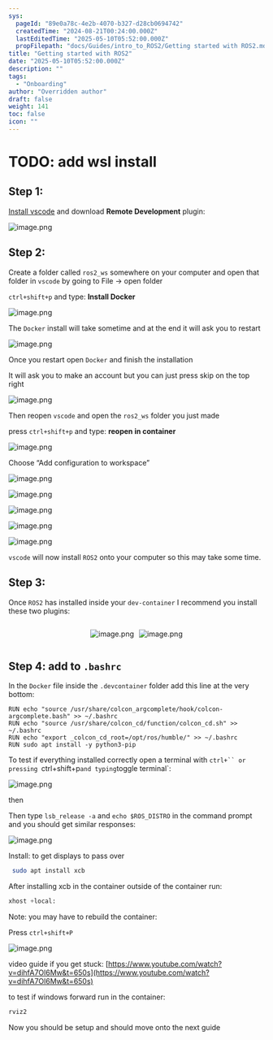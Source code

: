 ```yaml
---
sys:
  pageId: "89e0a78c-4e2b-4070-b327-d28cb0694742"
  createdTime: "2024-08-21T00:24:00.000Z"
  lastEditedTime: "2025-05-10T05:52:00.000Z"
  propFilepath: "docs/Guides/intro_to_ROS2/Getting started with ROS2.md"
title: "Getting started with ROS2"
date: "2025-05-10T05:52:00.000Z"
description: ""
tags:
  - "Onboarding"
author: "Overridden author"
draft: false
weight: 141
toc: false
icon: ""
---
```


# TODO: add wsl install

## Step 1:

[Install vscode](https://code.visualstudio.com/download) and download **Remote Development** plugin:

![image.png](https://prod-files-secure.s3.us-west-2.amazonaws.com/d518164a-d88e-44d1-a4ee-3adb3bd8bce0/efb52993-1881-4a40-b95e-6f020334f022/image.png?X-Amz-Algorithm=AWS4-HMAC-SHA256&X-Amz-Content-Sha256=UNSIGNED-PAYLOAD&X-Amz-Credential=ASIAZI2LB466QVTF477E%2F20250715%2Fus-west-2%2Fs3%2Faws4_request&X-Amz-Date=20250715T220927Z&X-Amz-Expires=3600&X-Amz-Security-Token=IQoJb3JpZ2luX2VjEDUaCXVzLXdlc3QtMiJHMEUCIQDOMm%2Fs5dY3uCZGEvwedaf5WaYi9zHhYPgfERW%2FSgKGCwIgW4XOko2IiVKQvim%2BPR3CsMWmx8ixRXw9ykjfEX%2BxSzsq%2FwMIThAAGgw2Mzc0MjMxODM4MDUiDG0K4BrQai%2BdP0q1JircAzed%2BT3nsTHZvz21XKpT4OcQx1d25tK9dOY7PzbF%2BDc3idxPi3wwIZAnjbsK%2FAXvyz50FvhMvvQBxg0PSzofWwT7YM4yhRxpoZA%2BR9mBCqt3LBUFnIBTyETUf6JOQFmbRINSutdWOQ%2BMt1SDbSjx%2FzQshql8RsugiKCcYARH33QgshfK1w4HaXHuOgI3RbaPOsb6PMBf7zk%2B6K3m6bYjLJXkfDpu1XOej0Wfwj7y0kqTvZOJPHleMsIJc5As0zlo1KPzQXEfxhiobD%2FBA2HIzyEiNNLy2ERqpJYFbb2o343qIjs%2Fc7941Hvh94GjOSaU60jq4X8atvInGqRff3KNzmn6OtwgmizGHmziS3ZG82WPZjcoptLeSryuM5AVml1guRhzNbWdQ8tPRWDvC65mKylBRm1IFuYY9fJMUQkC%2BI%2BmmOr22nwqbPN7u%2B0KB1mfU52H1QXj16VDFA7uF%2Fkc79IrgNTGZwiBB2HvfXT4r4XmkEXgdq9oqvvejwn%2FySxECnVL6s%2B2sXEz6taYzm%2F7rs81D3GYduog4Etwt%2B%2F6O4gTDgFhuhAOkvnlAqKpU4zzS9iTkLyuBVnV94v8nVY2zaIh8fDD3f7FMG8%2BbLYfDWIu3B4XBeGV3EtfS6PGMNr22sMGOqUBEJO7FJipoFKRzBlJWP%2B7BqyB%2F%2Ft67S5R0nQrA3DVZa5o%2FEsPdRUzqE2yhM%2F3Siqe4FoNLdpFHHFgi5cOnaQchGwLHb6mOGSspF41aIOO%2BNB1aqzDeEi4CRBCVHaV%2F%2BQeriDdn2VWHyyqjOUSeqJsD9FxyRu6YglkUs9I6rWB5PT78tiiz6f7JVydrR1tfGuCWZV4MFilPfazx6rl2%2FeKVY%2B72V6d&X-Amz-Signature=5bd52355ce7ca30c50fb6aec4fe316fb69f6898a1f1b170c80b94f2e9e15b93c&X-Amz-SignedHeaders=host&x-amz-checksum-mode=ENABLED&x-id=GetObject)

## Step 2:

Create a folder called `ros2_ws` somewhere on your computer and open that folder in `vscode` by going to File → open folder 

`ctrl+shift+p` and type: **Install Docker**

![image.png](https://prod-files-secure.s3.us-west-2.amazonaws.com/d518164a-d88e-44d1-a4ee-3adb3bd8bce0/2269dc0e-1cd5-47ff-bceb-c04ad9b2eab0/image.png?X-Amz-Algorithm=AWS4-HMAC-SHA256&X-Amz-Content-Sha256=UNSIGNED-PAYLOAD&X-Amz-Credential=ASIAZI2LB466QVTF477E%2F20250715%2Fus-west-2%2Fs3%2Faws4_request&X-Amz-Date=20250715T220927Z&X-Amz-Expires=3600&X-Amz-Security-Token=IQoJb3JpZ2luX2VjEDUaCXVzLXdlc3QtMiJHMEUCIQDOMm%2Fs5dY3uCZGEvwedaf5WaYi9zHhYPgfERW%2FSgKGCwIgW4XOko2IiVKQvim%2BPR3CsMWmx8ixRXw9ykjfEX%2BxSzsq%2FwMIThAAGgw2Mzc0MjMxODM4MDUiDG0K4BrQai%2BdP0q1JircAzed%2BT3nsTHZvz21XKpT4OcQx1d25tK9dOY7PzbF%2BDc3idxPi3wwIZAnjbsK%2FAXvyz50FvhMvvQBxg0PSzofWwT7YM4yhRxpoZA%2BR9mBCqt3LBUFnIBTyETUf6JOQFmbRINSutdWOQ%2BMt1SDbSjx%2FzQshql8RsugiKCcYARH33QgshfK1w4HaXHuOgI3RbaPOsb6PMBf7zk%2B6K3m6bYjLJXkfDpu1XOej0Wfwj7y0kqTvZOJPHleMsIJc5As0zlo1KPzQXEfxhiobD%2FBA2HIzyEiNNLy2ERqpJYFbb2o343qIjs%2Fc7941Hvh94GjOSaU60jq4X8atvInGqRff3KNzmn6OtwgmizGHmziS3ZG82WPZjcoptLeSryuM5AVml1guRhzNbWdQ8tPRWDvC65mKylBRm1IFuYY9fJMUQkC%2BI%2BmmOr22nwqbPN7u%2B0KB1mfU52H1QXj16VDFA7uF%2Fkc79IrgNTGZwiBB2HvfXT4r4XmkEXgdq9oqvvejwn%2FySxECnVL6s%2B2sXEz6taYzm%2F7rs81D3GYduog4Etwt%2B%2F6O4gTDgFhuhAOkvnlAqKpU4zzS9iTkLyuBVnV94v8nVY2zaIh8fDD3f7FMG8%2BbLYfDWIu3B4XBeGV3EtfS6PGMNr22sMGOqUBEJO7FJipoFKRzBlJWP%2B7BqyB%2F%2Ft67S5R0nQrA3DVZa5o%2FEsPdRUzqE2yhM%2F3Siqe4FoNLdpFHHFgi5cOnaQchGwLHb6mOGSspF41aIOO%2BNB1aqzDeEi4CRBCVHaV%2F%2BQeriDdn2VWHyyqjOUSeqJsD9FxyRu6YglkUs9I6rWB5PT78tiiz6f7JVydrR1tfGuCWZV4MFilPfazx6rl2%2FeKVY%2B72V6d&X-Amz-Signature=ad7c76edef9a6c83bf0593949922f2821c63a01edac8ba7b21c46603fbf947b2&X-Amz-SignedHeaders=host&x-amz-checksum-mode=ENABLED&x-id=GetObject)

The `Docker` install will take sometime and at the end it will ask you to restart

![image.png](https://prod-files-secure.s3.us-west-2.amazonaws.com/d518164a-d88e-44d1-a4ee-3adb3bd8bce0/ed233f78-be33-4b1f-b89c-9c346c0e961e/image.png?X-Amz-Algorithm=AWS4-HMAC-SHA256&X-Amz-Content-Sha256=UNSIGNED-PAYLOAD&X-Amz-Credential=ASIAZI2LB466QVTF477E%2F20250715%2Fus-west-2%2Fs3%2Faws4_request&X-Amz-Date=20250715T220927Z&X-Amz-Expires=3600&X-Amz-Security-Token=IQoJb3JpZ2luX2VjEDUaCXVzLXdlc3QtMiJHMEUCIQDOMm%2Fs5dY3uCZGEvwedaf5WaYi9zHhYPgfERW%2FSgKGCwIgW4XOko2IiVKQvim%2BPR3CsMWmx8ixRXw9ykjfEX%2BxSzsq%2FwMIThAAGgw2Mzc0MjMxODM4MDUiDG0K4BrQai%2BdP0q1JircAzed%2BT3nsTHZvz21XKpT4OcQx1d25tK9dOY7PzbF%2BDc3idxPi3wwIZAnjbsK%2FAXvyz50FvhMvvQBxg0PSzofWwT7YM4yhRxpoZA%2BR9mBCqt3LBUFnIBTyETUf6JOQFmbRINSutdWOQ%2BMt1SDbSjx%2FzQshql8RsugiKCcYARH33QgshfK1w4HaXHuOgI3RbaPOsb6PMBf7zk%2B6K3m6bYjLJXkfDpu1XOej0Wfwj7y0kqTvZOJPHleMsIJc5As0zlo1KPzQXEfxhiobD%2FBA2HIzyEiNNLy2ERqpJYFbb2o343qIjs%2Fc7941Hvh94GjOSaU60jq4X8atvInGqRff3KNzmn6OtwgmizGHmziS3ZG82WPZjcoptLeSryuM5AVml1guRhzNbWdQ8tPRWDvC65mKylBRm1IFuYY9fJMUQkC%2BI%2BmmOr22nwqbPN7u%2B0KB1mfU52H1QXj16VDFA7uF%2Fkc79IrgNTGZwiBB2HvfXT4r4XmkEXgdq9oqvvejwn%2FySxECnVL6s%2B2sXEz6taYzm%2F7rs81D3GYduog4Etwt%2B%2F6O4gTDgFhuhAOkvnlAqKpU4zzS9iTkLyuBVnV94v8nVY2zaIh8fDD3f7FMG8%2BbLYfDWIu3B4XBeGV3EtfS6PGMNr22sMGOqUBEJO7FJipoFKRzBlJWP%2B7BqyB%2F%2Ft67S5R0nQrA3DVZa5o%2FEsPdRUzqE2yhM%2F3Siqe4FoNLdpFHHFgi5cOnaQchGwLHb6mOGSspF41aIOO%2BNB1aqzDeEi4CRBCVHaV%2F%2BQeriDdn2VWHyyqjOUSeqJsD9FxyRu6YglkUs9I6rWB5PT78tiiz6f7JVydrR1tfGuCWZV4MFilPfazx6rl2%2FeKVY%2B72V6d&X-Amz-Signature=17d0ce4abaad1e2b9dacc82b3bf17ff29a09b315843f4e9e396abad4d3ee5617&X-Amz-SignedHeaders=host&x-amz-checksum-mode=ENABLED&x-id=GetObject)

Once you restart open `Docker` and finish the installation

It will ask you to make an account but you can just press skip on the top right

![image.png](https://prod-files-secure.s3.us-west-2.amazonaws.com/d518164a-d88e-44d1-a4ee-3adb3bd8bce0/21010ad9-1659-4fd9-9f59-9932a09b2a3d/image.png?X-Amz-Algorithm=AWS4-HMAC-SHA256&X-Amz-Content-Sha256=UNSIGNED-PAYLOAD&X-Amz-Credential=ASIAZI2LB466QVTF477E%2F20250715%2Fus-west-2%2Fs3%2Faws4_request&X-Amz-Date=20250715T220927Z&X-Amz-Expires=3600&X-Amz-Security-Token=IQoJb3JpZ2luX2VjEDUaCXVzLXdlc3QtMiJHMEUCIQDOMm%2Fs5dY3uCZGEvwedaf5WaYi9zHhYPgfERW%2FSgKGCwIgW4XOko2IiVKQvim%2BPR3CsMWmx8ixRXw9ykjfEX%2BxSzsq%2FwMIThAAGgw2Mzc0MjMxODM4MDUiDG0K4BrQai%2BdP0q1JircAzed%2BT3nsTHZvz21XKpT4OcQx1d25tK9dOY7PzbF%2BDc3idxPi3wwIZAnjbsK%2FAXvyz50FvhMvvQBxg0PSzofWwT7YM4yhRxpoZA%2BR9mBCqt3LBUFnIBTyETUf6JOQFmbRINSutdWOQ%2BMt1SDbSjx%2FzQshql8RsugiKCcYARH33QgshfK1w4HaXHuOgI3RbaPOsb6PMBf7zk%2B6K3m6bYjLJXkfDpu1XOej0Wfwj7y0kqTvZOJPHleMsIJc5As0zlo1KPzQXEfxhiobD%2FBA2HIzyEiNNLy2ERqpJYFbb2o343qIjs%2Fc7941Hvh94GjOSaU60jq4X8atvInGqRff3KNzmn6OtwgmizGHmziS3ZG82WPZjcoptLeSryuM5AVml1guRhzNbWdQ8tPRWDvC65mKylBRm1IFuYY9fJMUQkC%2BI%2BmmOr22nwqbPN7u%2B0KB1mfU52H1QXj16VDFA7uF%2Fkc79IrgNTGZwiBB2HvfXT4r4XmkEXgdq9oqvvejwn%2FySxECnVL6s%2B2sXEz6taYzm%2F7rs81D3GYduog4Etwt%2B%2F6O4gTDgFhuhAOkvnlAqKpU4zzS9iTkLyuBVnV94v8nVY2zaIh8fDD3f7FMG8%2BbLYfDWIu3B4XBeGV3EtfS6PGMNr22sMGOqUBEJO7FJipoFKRzBlJWP%2B7BqyB%2F%2Ft67S5R0nQrA3DVZa5o%2FEsPdRUzqE2yhM%2F3Siqe4FoNLdpFHHFgi5cOnaQchGwLHb6mOGSspF41aIOO%2BNB1aqzDeEi4CRBCVHaV%2F%2BQeriDdn2VWHyyqjOUSeqJsD9FxyRu6YglkUs9I6rWB5PT78tiiz6f7JVydrR1tfGuCWZV4MFilPfazx6rl2%2FeKVY%2B72V6d&X-Amz-Signature=c81ca34e1a6d756a4ae198b37f422e1e68ae21fbe269418eeb19489e38e0cbf1&X-Amz-SignedHeaders=host&x-amz-checksum-mode=ENABLED&x-id=GetObject)

Then reopen `vscode` and open the `ros2_ws` folder you just made

press `ctrl+shift+p` and type: **reopen in container**

![image.png](https://prod-files-secure.s3.us-west-2.amazonaws.com/d518164a-d88e-44d1-a4ee-3adb3bd8bce0/4e93b8c2-41ad-488c-8095-c74205196118/image.png?X-Amz-Algorithm=AWS4-HMAC-SHA256&X-Amz-Content-Sha256=UNSIGNED-PAYLOAD&X-Amz-Credential=ASIAZI2LB466QVTF477E%2F20250715%2Fus-west-2%2Fs3%2Faws4_request&X-Amz-Date=20250715T220927Z&X-Amz-Expires=3600&X-Amz-Security-Token=IQoJb3JpZ2luX2VjEDUaCXVzLXdlc3QtMiJHMEUCIQDOMm%2Fs5dY3uCZGEvwedaf5WaYi9zHhYPgfERW%2FSgKGCwIgW4XOko2IiVKQvim%2BPR3CsMWmx8ixRXw9ykjfEX%2BxSzsq%2FwMIThAAGgw2Mzc0MjMxODM4MDUiDG0K4BrQai%2BdP0q1JircAzed%2BT3nsTHZvz21XKpT4OcQx1d25tK9dOY7PzbF%2BDc3idxPi3wwIZAnjbsK%2FAXvyz50FvhMvvQBxg0PSzofWwT7YM4yhRxpoZA%2BR9mBCqt3LBUFnIBTyETUf6JOQFmbRINSutdWOQ%2BMt1SDbSjx%2FzQshql8RsugiKCcYARH33QgshfK1w4HaXHuOgI3RbaPOsb6PMBf7zk%2B6K3m6bYjLJXkfDpu1XOej0Wfwj7y0kqTvZOJPHleMsIJc5As0zlo1KPzQXEfxhiobD%2FBA2HIzyEiNNLy2ERqpJYFbb2o343qIjs%2Fc7941Hvh94GjOSaU60jq4X8atvInGqRff3KNzmn6OtwgmizGHmziS3ZG82WPZjcoptLeSryuM5AVml1guRhzNbWdQ8tPRWDvC65mKylBRm1IFuYY9fJMUQkC%2BI%2BmmOr22nwqbPN7u%2B0KB1mfU52H1QXj16VDFA7uF%2Fkc79IrgNTGZwiBB2HvfXT4r4XmkEXgdq9oqvvejwn%2FySxECnVL6s%2B2sXEz6taYzm%2F7rs81D3GYduog4Etwt%2B%2F6O4gTDgFhuhAOkvnlAqKpU4zzS9iTkLyuBVnV94v8nVY2zaIh8fDD3f7FMG8%2BbLYfDWIu3B4XBeGV3EtfS6PGMNr22sMGOqUBEJO7FJipoFKRzBlJWP%2B7BqyB%2F%2Ft67S5R0nQrA3DVZa5o%2FEsPdRUzqE2yhM%2F3Siqe4FoNLdpFHHFgi5cOnaQchGwLHb6mOGSspF41aIOO%2BNB1aqzDeEi4CRBCVHaV%2F%2BQeriDdn2VWHyyqjOUSeqJsD9FxyRu6YglkUs9I6rWB5PT78tiiz6f7JVydrR1tfGuCWZV4MFilPfazx6rl2%2FeKVY%2B72V6d&X-Amz-Signature=a44c86772c95ecfbb2f170bc75a2fe05636d1e8f136240e8e51f3028656b5ccb&X-Amz-SignedHeaders=host&x-amz-checksum-mode=ENABLED&x-id=GetObject)

Choose “Add configuration to workspace”

![image.png](https://prod-files-secure.s3.us-west-2.amazonaws.com/d518164a-d88e-44d1-a4ee-3adb3bd8bce0/9560b282-5060-4989-ba37-97e7b2c22476/image.png?X-Amz-Algorithm=AWS4-HMAC-SHA256&X-Amz-Content-Sha256=UNSIGNED-PAYLOAD&X-Amz-Credential=ASIAZI2LB466QVTF477E%2F20250715%2Fus-west-2%2Fs3%2Faws4_request&X-Amz-Date=20250715T220927Z&X-Amz-Expires=3600&X-Amz-Security-Token=IQoJb3JpZ2luX2VjEDUaCXVzLXdlc3QtMiJHMEUCIQDOMm%2Fs5dY3uCZGEvwedaf5WaYi9zHhYPgfERW%2FSgKGCwIgW4XOko2IiVKQvim%2BPR3CsMWmx8ixRXw9ykjfEX%2BxSzsq%2FwMIThAAGgw2Mzc0MjMxODM4MDUiDG0K4BrQai%2BdP0q1JircAzed%2BT3nsTHZvz21XKpT4OcQx1d25tK9dOY7PzbF%2BDc3idxPi3wwIZAnjbsK%2FAXvyz50FvhMvvQBxg0PSzofWwT7YM4yhRxpoZA%2BR9mBCqt3LBUFnIBTyETUf6JOQFmbRINSutdWOQ%2BMt1SDbSjx%2FzQshql8RsugiKCcYARH33QgshfK1w4HaXHuOgI3RbaPOsb6PMBf7zk%2B6K3m6bYjLJXkfDpu1XOej0Wfwj7y0kqTvZOJPHleMsIJc5As0zlo1KPzQXEfxhiobD%2FBA2HIzyEiNNLy2ERqpJYFbb2o343qIjs%2Fc7941Hvh94GjOSaU60jq4X8atvInGqRff3KNzmn6OtwgmizGHmziS3ZG82WPZjcoptLeSryuM5AVml1guRhzNbWdQ8tPRWDvC65mKylBRm1IFuYY9fJMUQkC%2BI%2BmmOr22nwqbPN7u%2B0KB1mfU52H1QXj16VDFA7uF%2Fkc79IrgNTGZwiBB2HvfXT4r4XmkEXgdq9oqvvejwn%2FySxECnVL6s%2B2sXEz6taYzm%2F7rs81D3GYduog4Etwt%2B%2F6O4gTDgFhuhAOkvnlAqKpU4zzS9iTkLyuBVnV94v8nVY2zaIh8fDD3f7FMG8%2BbLYfDWIu3B4XBeGV3EtfS6PGMNr22sMGOqUBEJO7FJipoFKRzBlJWP%2B7BqyB%2F%2Ft67S5R0nQrA3DVZa5o%2FEsPdRUzqE2yhM%2F3Siqe4FoNLdpFHHFgi5cOnaQchGwLHb6mOGSspF41aIOO%2BNB1aqzDeEi4CRBCVHaV%2F%2BQeriDdn2VWHyyqjOUSeqJsD9FxyRu6YglkUs9I6rWB5PT78tiiz6f7JVydrR1tfGuCWZV4MFilPfazx6rl2%2FeKVY%2B72V6d&X-Amz-Signature=ed77806c945f290e91e0d2a5e69704a966d8e2f2c871afd207ab54945a23056e&X-Amz-SignedHeaders=host&x-amz-checksum-mode=ENABLED&x-id=GetObject)

![image.png](https://prod-files-secure.s3.us-west-2.amazonaws.com/d518164a-d88e-44d1-a4ee-3adb3bd8bce0/2ee63f81-886b-48e8-a553-dc6e5eac99e4/image.png?X-Amz-Algorithm=AWS4-HMAC-SHA256&X-Amz-Content-Sha256=UNSIGNED-PAYLOAD&X-Amz-Credential=ASIAZI2LB466QVTF477E%2F20250715%2Fus-west-2%2Fs3%2Faws4_request&X-Amz-Date=20250715T220927Z&X-Amz-Expires=3600&X-Amz-Security-Token=IQoJb3JpZ2luX2VjEDUaCXVzLXdlc3QtMiJHMEUCIQDOMm%2Fs5dY3uCZGEvwedaf5WaYi9zHhYPgfERW%2FSgKGCwIgW4XOko2IiVKQvim%2BPR3CsMWmx8ixRXw9ykjfEX%2BxSzsq%2FwMIThAAGgw2Mzc0MjMxODM4MDUiDG0K4BrQai%2BdP0q1JircAzed%2BT3nsTHZvz21XKpT4OcQx1d25tK9dOY7PzbF%2BDc3idxPi3wwIZAnjbsK%2FAXvyz50FvhMvvQBxg0PSzofWwT7YM4yhRxpoZA%2BR9mBCqt3LBUFnIBTyETUf6JOQFmbRINSutdWOQ%2BMt1SDbSjx%2FzQshql8RsugiKCcYARH33QgshfK1w4HaXHuOgI3RbaPOsb6PMBf7zk%2B6K3m6bYjLJXkfDpu1XOej0Wfwj7y0kqTvZOJPHleMsIJc5As0zlo1KPzQXEfxhiobD%2FBA2HIzyEiNNLy2ERqpJYFbb2o343qIjs%2Fc7941Hvh94GjOSaU60jq4X8atvInGqRff3KNzmn6OtwgmizGHmziS3ZG82WPZjcoptLeSryuM5AVml1guRhzNbWdQ8tPRWDvC65mKylBRm1IFuYY9fJMUQkC%2BI%2BmmOr22nwqbPN7u%2B0KB1mfU52H1QXj16VDFA7uF%2Fkc79IrgNTGZwiBB2HvfXT4r4XmkEXgdq9oqvvejwn%2FySxECnVL6s%2B2sXEz6taYzm%2F7rs81D3GYduog4Etwt%2B%2F6O4gTDgFhuhAOkvnlAqKpU4zzS9iTkLyuBVnV94v8nVY2zaIh8fDD3f7FMG8%2BbLYfDWIu3B4XBeGV3EtfS6PGMNr22sMGOqUBEJO7FJipoFKRzBlJWP%2B7BqyB%2F%2Ft67S5R0nQrA3DVZa5o%2FEsPdRUzqE2yhM%2F3Siqe4FoNLdpFHHFgi5cOnaQchGwLHb6mOGSspF41aIOO%2BNB1aqzDeEi4CRBCVHaV%2F%2BQeriDdn2VWHyyqjOUSeqJsD9FxyRu6YglkUs9I6rWB5PT78tiiz6f7JVydrR1tfGuCWZV4MFilPfazx6rl2%2FeKVY%2B72V6d&X-Amz-Signature=881354f0d1671dfb1788ace7d11a4b6ce9c5a2c0c9870a6038f811be494cb574&X-Amz-SignedHeaders=host&x-amz-checksum-mode=ENABLED&x-id=GetObject)

![image.png](https://prod-files-secure.s3.us-west-2.amazonaws.com/d518164a-d88e-44d1-a4ee-3adb3bd8bce0/ae1580b2-b048-407e-aed9-b584224a7a04/image.png?X-Amz-Algorithm=AWS4-HMAC-SHA256&X-Amz-Content-Sha256=UNSIGNED-PAYLOAD&X-Amz-Credential=ASIAZI2LB466QVTF477E%2F20250715%2Fus-west-2%2Fs3%2Faws4_request&X-Amz-Date=20250715T220927Z&X-Amz-Expires=3600&X-Amz-Security-Token=IQoJb3JpZ2luX2VjEDUaCXVzLXdlc3QtMiJHMEUCIQDOMm%2Fs5dY3uCZGEvwedaf5WaYi9zHhYPgfERW%2FSgKGCwIgW4XOko2IiVKQvim%2BPR3CsMWmx8ixRXw9ykjfEX%2BxSzsq%2FwMIThAAGgw2Mzc0MjMxODM4MDUiDG0K4BrQai%2BdP0q1JircAzed%2BT3nsTHZvz21XKpT4OcQx1d25tK9dOY7PzbF%2BDc3idxPi3wwIZAnjbsK%2FAXvyz50FvhMvvQBxg0PSzofWwT7YM4yhRxpoZA%2BR9mBCqt3LBUFnIBTyETUf6JOQFmbRINSutdWOQ%2BMt1SDbSjx%2FzQshql8RsugiKCcYARH33QgshfK1w4HaXHuOgI3RbaPOsb6PMBf7zk%2B6K3m6bYjLJXkfDpu1XOej0Wfwj7y0kqTvZOJPHleMsIJc5As0zlo1KPzQXEfxhiobD%2FBA2HIzyEiNNLy2ERqpJYFbb2o343qIjs%2Fc7941Hvh94GjOSaU60jq4X8atvInGqRff3KNzmn6OtwgmizGHmziS3ZG82WPZjcoptLeSryuM5AVml1guRhzNbWdQ8tPRWDvC65mKylBRm1IFuYY9fJMUQkC%2BI%2BmmOr22nwqbPN7u%2B0KB1mfU52H1QXj16VDFA7uF%2Fkc79IrgNTGZwiBB2HvfXT4r4XmkEXgdq9oqvvejwn%2FySxECnVL6s%2B2sXEz6taYzm%2F7rs81D3GYduog4Etwt%2B%2F6O4gTDgFhuhAOkvnlAqKpU4zzS9iTkLyuBVnV94v8nVY2zaIh8fDD3f7FMG8%2BbLYfDWIu3B4XBeGV3EtfS6PGMNr22sMGOqUBEJO7FJipoFKRzBlJWP%2B7BqyB%2F%2Ft67S5R0nQrA3DVZa5o%2FEsPdRUzqE2yhM%2F3Siqe4FoNLdpFHHFgi5cOnaQchGwLHb6mOGSspF41aIOO%2BNB1aqzDeEi4CRBCVHaV%2F%2BQeriDdn2VWHyyqjOUSeqJsD9FxyRu6YglkUs9I6rWB5PT78tiiz6f7JVydrR1tfGuCWZV4MFilPfazx6rl2%2FeKVY%2B72V6d&X-Amz-Signature=42e1669c6717f3677d13956eef860e7fd29ce25ad91552a25f34a49ca8787ad4&X-Amz-SignedHeaders=host&x-amz-checksum-mode=ENABLED&x-id=GetObject)

![image.png](https://prod-files-secure.s3.us-west-2.amazonaws.com/d518164a-d88e-44d1-a4ee-3adb3bd8bce0/53255b28-f75e-430f-b9e3-c0ac8577e42b/image.png?X-Amz-Algorithm=AWS4-HMAC-SHA256&X-Amz-Content-Sha256=UNSIGNED-PAYLOAD&X-Amz-Credential=ASIAZI2LB466QVTF477E%2F20250715%2Fus-west-2%2Fs3%2Faws4_request&X-Amz-Date=20250715T220927Z&X-Amz-Expires=3600&X-Amz-Security-Token=IQoJb3JpZ2luX2VjEDUaCXVzLXdlc3QtMiJHMEUCIQDOMm%2Fs5dY3uCZGEvwedaf5WaYi9zHhYPgfERW%2FSgKGCwIgW4XOko2IiVKQvim%2BPR3CsMWmx8ixRXw9ykjfEX%2BxSzsq%2FwMIThAAGgw2Mzc0MjMxODM4MDUiDG0K4BrQai%2BdP0q1JircAzed%2BT3nsTHZvz21XKpT4OcQx1d25tK9dOY7PzbF%2BDc3idxPi3wwIZAnjbsK%2FAXvyz50FvhMvvQBxg0PSzofWwT7YM4yhRxpoZA%2BR9mBCqt3LBUFnIBTyETUf6JOQFmbRINSutdWOQ%2BMt1SDbSjx%2FzQshql8RsugiKCcYARH33QgshfK1w4HaXHuOgI3RbaPOsb6PMBf7zk%2B6K3m6bYjLJXkfDpu1XOej0Wfwj7y0kqTvZOJPHleMsIJc5As0zlo1KPzQXEfxhiobD%2FBA2HIzyEiNNLy2ERqpJYFbb2o343qIjs%2Fc7941Hvh94GjOSaU60jq4X8atvInGqRff3KNzmn6OtwgmizGHmziS3ZG82WPZjcoptLeSryuM5AVml1guRhzNbWdQ8tPRWDvC65mKylBRm1IFuYY9fJMUQkC%2BI%2BmmOr22nwqbPN7u%2B0KB1mfU52H1QXj16VDFA7uF%2Fkc79IrgNTGZwiBB2HvfXT4r4XmkEXgdq9oqvvejwn%2FySxECnVL6s%2B2sXEz6taYzm%2F7rs81D3GYduog4Etwt%2B%2F6O4gTDgFhuhAOkvnlAqKpU4zzS9iTkLyuBVnV94v8nVY2zaIh8fDD3f7FMG8%2BbLYfDWIu3B4XBeGV3EtfS6PGMNr22sMGOqUBEJO7FJipoFKRzBlJWP%2B7BqyB%2F%2Ft67S5R0nQrA3DVZa5o%2FEsPdRUzqE2yhM%2F3Siqe4FoNLdpFHHFgi5cOnaQchGwLHb6mOGSspF41aIOO%2BNB1aqzDeEi4CRBCVHaV%2F%2BQeriDdn2VWHyyqjOUSeqJsD9FxyRu6YglkUs9I6rWB5PT78tiiz6f7JVydrR1tfGuCWZV4MFilPfazx6rl2%2FeKVY%2B72V6d&X-Amz-Signature=29518a556bdcb9959d42b6adeb1a9f13d981fb39a57aea4b33e229bcff584622&X-Amz-SignedHeaders=host&x-amz-checksum-mode=ENABLED&x-id=GetObject)

![image.png](https://prod-files-secure.s3.us-west-2.amazonaws.com/d518164a-d88e-44d1-a4ee-3adb3bd8bce0/7c562767-5af9-4ffb-97d1-327bcdf4ee00/image.png?X-Amz-Algorithm=AWS4-HMAC-SHA256&X-Amz-Content-Sha256=UNSIGNED-PAYLOAD&X-Amz-Credential=ASIAZI2LB466QVTF477E%2F20250715%2Fus-west-2%2Fs3%2Faws4_request&X-Amz-Date=20250715T220927Z&X-Amz-Expires=3600&X-Amz-Security-Token=IQoJb3JpZ2luX2VjEDUaCXVzLXdlc3QtMiJHMEUCIQDOMm%2Fs5dY3uCZGEvwedaf5WaYi9zHhYPgfERW%2FSgKGCwIgW4XOko2IiVKQvim%2BPR3CsMWmx8ixRXw9ykjfEX%2BxSzsq%2FwMIThAAGgw2Mzc0MjMxODM4MDUiDG0K4BrQai%2BdP0q1JircAzed%2BT3nsTHZvz21XKpT4OcQx1d25tK9dOY7PzbF%2BDc3idxPi3wwIZAnjbsK%2FAXvyz50FvhMvvQBxg0PSzofWwT7YM4yhRxpoZA%2BR9mBCqt3LBUFnIBTyETUf6JOQFmbRINSutdWOQ%2BMt1SDbSjx%2FzQshql8RsugiKCcYARH33QgshfK1w4HaXHuOgI3RbaPOsb6PMBf7zk%2B6K3m6bYjLJXkfDpu1XOej0Wfwj7y0kqTvZOJPHleMsIJc5As0zlo1KPzQXEfxhiobD%2FBA2HIzyEiNNLy2ERqpJYFbb2o343qIjs%2Fc7941Hvh94GjOSaU60jq4X8atvInGqRff3KNzmn6OtwgmizGHmziS3ZG82WPZjcoptLeSryuM5AVml1guRhzNbWdQ8tPRWDvC65mKylBRm1IFuYY9fJMUQkC%2BI%2BmmOr22nwqbPN7u%2B0KB1mfU52H1QXj16VDFA7uF%2Fkc79IrgNTGZwiBB2HvfXT4r4XmkEXgdq9oqvvejwn%2FySxECnVL6s%2B2sXEz6taYzm%2F7rs81D3GYduog4Etwt%2B%2F6O4gTDgFhuhAOkvnlAqKpU4zzS9iTkLyuBVnV94v8nVY2zaIh8fDD3f7FMG8%2BbLYfDWIu3B4XBeGV3EtfS6PGMNr22sMGOqUBEJO7FJipoFKRzBlJWP%2B7BqyB%2F%2Ft67S5R0nQrA3DVZa5o%2FEsPdRUzqE2yhM%2F3Siqe4FoNLdpFHHFgi5cOnaQchGwLHb6mOGSspF41aIOO%2BNB1aqzDeEi4CRBCVHaV%2F%2BQeriDdn2VWHyyqjOUSeqJsD9FxyRu6YglkUs9I6rWB5PT78tiiz6f7JVydrR1tfGuCWZV4MFilPfazx6rl2%2FeKVY%2B72V6d&X-Amz-Signature=f37c41b57964c70ee974095edf8c4aabcc0353dd96001cdfff57549531682f8d&X-Amz-SignedHeaders=host&x-amz-checksum-mode=ENABLED&x-id=GetObject)

`vscode` will now install `ROS2` onto your computer so this may take some time.

## Step 3:

Once `ROS2` has installed inside your `dev-container` I recommend you install these two plugins:

<div style="display: flex;flex-direction: row; column-gap:10px; max-width: 630px;justify-content: center;">
<div>

![image.png](https://prod-files-secure.s3.us-west-2.amazonaws.com/d518164a-d88e-44d1-a4ee-3adb3bd8bce0/3fc3d550-5a54-4ba1-ba6b-faa01cdb7369/image.png?X-Amz-Algorithm=AWS4-HMAC-SHA256&X-Amz-Content-Sha256=UNSIGNED-PAYLOAD&X-Amz-Credential=ASIAZI2LB466VY6E63JY%2F20250715%2Fus-west-2%2Fs3%2Faws4_request&X-Amz-Date=20250715T220930Z&X-Amz-Expires=3600&X-Amz-Security-Token=IQoJb3JpZ2luX2VjEDUaCXVzLXdlc3QtMiJIMEYCIQDrBIM5ajraCN89s8Ik2EZhnNtdTNHBZi5e1U1Y0Rq1rAIhANZjvmrpyLxWRTWkkA%2FpUDvSOqOoIs5Lp3j54hkL42zsKv8DCE4QABoMNjM3NDIzMTgzODA1Igw%2FSqBNdK07o62y9B0q3AOblLYOBC8khIYdY7BUgMUNQkOWj1SnMs3h%2BqjHbIWRI7UJkQF8LXTbosgHW36T0C1lpuLBsYWfZMOaxotKPM56Z6MeowlGOMjRyIbi6Eo3X11Fjw555UcLsCzdK4WuBkgvCH7btVA3WZ22NR%2F%2B4DRSW7%2FAnFCq%2FUfx0DPpyUzvFwrUZbWWvIQpNFsmsk3x%2BuMmqIOynbNPJ%2FHiApCg8K2O0UiaUH94USvPdRRQQkkhUAdeqf3STUPL7NXBu8%2FyqOlbdpWbcY%2BnN%2Fqk1uYrQRIHj0ILx7oLSxz2vTARc225Uiog3HYLHduygxw85ZViI2zBOdgbN1Jm2JedgiQruIYf%2FyOaNecFLEMioMPrHDhyVolsRH9DHq%2BBypAe7VzUBXYvHzMiuR77BG3UQ3w%2B8e7gUyKjsCfGbBqqEqFwA3qMVoMxh5EpSErrBLOMqBlsJfrhZItSYgtXstPuSlKYBaYdpgbbu86qVERG2KxFU1GtRsSxW0%2FOT1o6%2FFKuddclFaag2wxF0fA1iyHUs9cfpzmsITEZbmNue2ufPAvvNsCz7dNEYLOH1widAJBvIy2kwQRugNAKCPSuze%2BUjr7Ido6LI5gdHtekNs1WchVhEZUKUTft3eScA1ez7TquTDCf9trDBjqkAbJNaJr8fudOxvdoISSBR3j2fbQVyAlF7YOlnN0hnUZsjcXMPpBF%2FkY9f4wWZR1m7adAuW%2FSvoMj83HA0kjU%2FVLI0xBZY3Hr%2BChiDw1%2BHUDz20%2FQVereSVszpIZnlMeun76fA3OVe%2FHWu7r8bue%2FOVWp8uwSBVUIIHn8zU%2By87Y%2Fxsrq4MHbJBSy1ANB1nPqpELSWvCAieUaBQwvm%2B4eK1Hra%2Fzk&X-Amz-Signature=b89cb04449fcfa32f02bb1cb003ddce9d17f5b74c93d71c0bfc2960cd66bd068&X-Amz-SignedHeaders=host&x-amz-checksum-mode=ENABLED&x-id=GetObject)

</div>
<div>

![image.png](https://prod-files-secure.s3.us-west-2.amazonaws.com/d518164a-d88e-44d1-a4ee-3adb3bd8bce0/d994cc66-13c2-4093-a5a3-f84cf4601a82/image.png?X-Amz-Algorithm=AWS4-HMAC-SHA256&X-Amz-Content-Sha256=UNSIGNED-PAYLOAD&X-Amz-Credential=ASIAZI2LB466Q3WROIAR%2F20250715%2Fus-west-2%2Fs3%2Faws4_request&X-Amz-Date=20250715T220931Z&X-Amz-Expires=3600&X-Amz-Security-Token=IQoJb3JpZ2luX2VjEDUaCXVzLXdlc3QtMiJGMEQCIDKe%2BtgKAPGlxShsL3lnXR4tx6oS4xA91glk0VPprgP1AiAhNmMOOFs2v1IRSJCkCMzvH6X2a8wWtqbvuGBU5i9zRSr%2FAwhOEAAaDDYzNzQyMzE4MzgwNSIMWmZv3Vmot70ZL8jeKtwDVe3JGLx0HyWPWEzVuCdiiFovfLj1TB3qgBdsuGaxM365kRTudcUJv5JogVB%2B%2FgTzqFiLsnadeXM0iTW%2FsGjDmr43qjDGo540HPOHho9m7cjTRORVsnVUt9vGQ67jb9IcnfmXRpjvC%2FAu72jKwQv1aY3dZpd2WYUh1igZQyCghl%2FU%2FSbLPCIEwOxVdmSnBgv5OrcmupwDNBlowDcIzlxm4Z0Uql2kBsBwPutF0WBkuRN8xpOkE9D7bTFPCOlzqeuhQuYWfFff%2BWmKyWhU0yjTf25Xeygu6pXhA%2BrHm52bEcrjFAPTXQ9qJ%2BdKSJTu693V%2F01skzYMPA950LT9nyqcjL58cJW3FSGFx7Vsl6qpOXiioKtDBRr44GsFjXOe8lVSiPfm9YcYPjLAkSOxc9R1%2Bebo1GjUksmjfHZZ6vpwQVY1aoDDbBsrdlciLT7GmPgKSBHmWSF%2FUPjgrY78klZksCvJ26XP%2Fe67wJeqMk%2BQRM%2FpEdlMcVABIgmV6I3oiSqyJ9qNdbjk4XVmt3nC0x8VDER%2BY%2BWvK8amt5nMtbu7Y5CepB0BVo4Jx9VAwuTXv0c2HayYrZhXNM1QKV96J3c%2BVWlSQy1eYdM4JfylxpPK%2BefzykyQcx%2BfzBEWXDYwzvbawwY6pgGGh%2F0SycfMZDIOHWFWxBmJ1ETPIGvM%2FDJKcC7hKp9cHX1ta3DtS8bIFz4yNejAvfPWzeqShXWflvBuBKbC9gZbBZBFOW0pSYShcDKAzwhE2PfeYqIlRlVa6v9AMZ8XL1Qh84RT37tBuFZSKp%2FSuqebcdP6DC%2BZDi%2BZHq3cS6MvJPBKxw9LfPmg9JkHaMxznKs6tYcXk1%2Bi90gYZ5fOu52t5GalMMpt&X-Amz-Signature=d3d4c887838d896039ff52e2e6759b5da91e4f883ac797754e15728fd8c694c8&X-Amz-SignedHeaders=host&x-amz-checksum-mode=ENABLED&x-id=GetObject)

</div>
</div>

## Step 4: add to `.bashrc`

In the `Docker` file inside the `.devcontainer` folder add this line at the very bottom: 

```docker
RUN echo "source /usr/share/colcon_argcomplete/hook/colcon-argcomplete.bash" >> ~/.bashrc
RUN echo "source /usr/share/colcon_cd/function/colcon_cd.sh" >> ~/.bashrc
RUN echo "export _colcon_cd_root=/opt/ros/humble/" >> ~/.bashrc
RUN sudo apt install -y python3-pip 
```

To test if everything installed correctly open a terminal with `ctrl+`` or pressing `ctrl+shift+p` and typing `toggle terminal`:

![image.png](https://prod-files-secure.s3.us-west-2.amazonaws.com/d518164a-d88e-44d1-a4ee-3adb3bd8bce0/6a4943d8-b04e-4c02-9a58-775f3384d1a5/image.png?X-Amz-Algorithm=AWS4-HMAC-SHA256&X-Amz-Content-Sha256=UNSIGNED-PAYLOAD&X-Amz-Credential=ASIAZI2LB466QVTF477E%2F20250715%2Fus-west-2%2Fs3%2Faws4_request&X-Amz-Date=20250715T220927Z&X-Amz-Expires=3600&X-Amz-Security-Token=IQoJb3JpZ2luX2VjEDUaCXVzLXdlc3QtMiJHMEUCIQDOMm%2Fs5dY3uCZGEvwedaf5WaYi9zHhYPgfERW%2FSgKGCwIgW4XOko2IiVKQvim%2BPR3CsMWmx8ixRXw9ykjfEX%2BxSzsq%2FwMIThAAGgw2Mzc0MjMxODM4MDUiDG0K4BrQai%2BdP0q1JircAzed%2BT3nsTHZvz21XKpT4OcQx1d25tK9dOY7PzbF%2BDc3idxPi3wwIZAnjbsK%2FAXvyz50FvhMvvQBxg0PSzofWwT7YM4yhRxpoZA%2BR9mBCqt3LBUFnIBTyETUf6JOQFmbRINSutdWOQ%2BMt1SDbSjx%2FzQshql8RsugiKCcYARH33QgshfK1w4HaXHuOgI3RbaPOsb6PMBf7zk%2B6K3m6bYjLJXkfDpu1XOej0Wfwj7y0kqTvZOJPHleMsIJc5As0zlo1KPzQXEfxhiobD%2FBA2HIzyEiNNLy2ERqpJYFbb2o343qIjs%2Fc7941Hvh94GjOSaU60jq4X8atvInGqRff3KNzmn6OtwgmizGHmziS3ZG82WPZjcoptLeSryuM5AVml1guRhzNbWdQ8tPRWDvC65mKylBRm1IFuYY9fJMUQkC%2BI%2BmmOr22nwqbPN7u%2B0KB1mfU52H1QXj16VDFA7uF%2Fkc79IrgNTGZwiBB2HvfXT4r4XmkEXgdq9oqvvejwn%2FySxECnVL6s%2B2sXEz6taYzm%2F7rs81D3GYduog4Etwt%2B%2F6O4gTDgFhuhAOkvnlAqKpU4zzS9iTkLyuBVnV94v8nVY2zaIh8fDD3f7FMG8%2BbLYfDWIu3B4XBeGV3EtfS6PGMNr22sMGOqUBEJO7FJipoFKRzBlJWP%2B7BqyB%2F%2Ft67S5R0nQrA3DVZa5o%2FEsPdRUzqE2yhM%2F3Siqe4FoNLdpFHHFgi5cOnaQchGwLHb6mOGSspF41aIOO%2BNB1aqzDeEi4CRBCVHaV%2F%2BQeriDdn2VWHyyqjOUSeqJsD9FxyRu6YglkUs9I6rWB5PT78tiiz6f7JVydrR1tfGuCWZV4MFilPfazx6rl2%2FeKVY%2B72V6d&X-Amz-Signature=24915380d453fa34fb690dd432da5c638fa9f386a222be6804311ec1bfeb31df&X-Amz-SignedHeaders=host&x-amz-checksum-mode=ENABLED&x-id=GetObject)

then 

Then type `lsb_release -a` and `echo $ROS_DISTRO` in the command prompt and you should get similar responses:

![image.png](https://prod-files-secure.s3.us-west-2.amazonaws.com/d518164a-d88e-44d1-a4ee-3adb3bd8bce0/3e635dec-a805-4e85-8b9e-d000e5b71a4e/image.png?X-Amz-Algorithm=AWS4-HMAC-SHA256&X-Amz-Content-Sha256=UNSIGNED-PAYLOAD&X-Amz-Credential=ASIAZI2LB466QVTF477E%2F20250715%2Fus-west-2%2Fs3%2Faws4_request&X-Amz-Date=20250715T220927Z&X-Amz-Expires=3600&X-Amz-Security-Token=IQoJb3JpZ2luX2VjEDUaCXVzLXdlc3QtMiJHMEUCIQDOMm%2Fs5dY3uCZGEvwedaf5WaYi9zHhYPgfERW%2FSgKGCwIgW4XOko2IiVKQvim%2BPR3CsMWmx8ixRXw9ykjfEX%2BxSzsq%2FwMIThAAGgw2Mzc0MjMxODM4MDUiDG0K4BrQai%2BdP0q1JircAzed%2BT3nsTHZvz21XKpT4OcQx1d25tK9dOY7PzbF%2BDc3idxPi3wwIZAnjbsK%2FAXvyz50FvhMvvQBxg0PSzofWwT7YM4yhRxpoZA%2BR9mBCqt3LBUFnIBTyETUf6JOQFmbRINSutdWOQ%2BMt1SDbSjx%2FzQshql8RsugiKCcYARH33QgshfK1w4HaXHuOgI3RbaPOsb6PMBf7zk%2B6K3m6bYjLJXkfDpu1XOej0Wfwj7y0kqTvZOJPHleMsIJc5As0zlo1KPzQXEfxhiobD%2FBA2HIzyEiNNLy2ERqpJYFbb2o343qIjs%2Fc7941Hvh94GjOSaU60jq4X8atvInGqRff3KNzmn6OtwgmizGHmziS3ZG82WPZjcoptLeSryuM5AVml1guRhzNbWdQ8tPRWDvC65mKylBRm1IFuYY9fJMUQkC%2BI%2BmmOr22nwqbPN7u%2B0KB1mfU52H1QXj16VDFA7uF%2Fkc79IrgNTGZwiBB2HvfXT4r4XmkEXgdq9oqvvejwn%2FySxECnVL6s%2B2sXEz6taYzm%2F7rs81D3GYduog4Etwt%2B%2F6O4gTDgFhuhAOkvnlAqKpU4zzS9iTkLyuBVnV94v8nVY2zaIh8fDD3f7FMG8%2BbLYfDWIu3B4XBeGV3EtfS6PGMNr22sMGOqUBEJO7FJipoFKRzBlJWP%2B7BqyB%2F%2Ft67S5R0nQrA3DVZa5o%2FEsPdRUzqE2yhM%2F3Siqe4FoNLdpFHHFgi5cOnaQchGwLHb6mOGSspF41aIOO%2BNB1aqzDeEi4CRBCVHaV%2F%2BQeriDdn2VWHyyqjOUSeqJsD9FxyRu6YglkUs9I6rWB5PT78tiiz6f7JVydrR1tfGuCWZV4MFilPfazx6rl2%2FeKVY%2B72V6d&X-Amz-Signature=b60f6b01c7c5dde4dc6739bde290dcb9bd56fcb5728af991ab849d30d5b59f56&X-Amz-SignedHeaders=host&x-amz-checksum-mode=ENABLED&x-id=GetObject)

Install:  to get displays to pass over

```bash
 sudo apt install xcb
```

After installing xcb in the container outside of the container run:

```python
xhost +local:
```

Note: you may have to rebuild the container:

Press `ctrl+shift+P`

![image.png](https://prod-files-secure.s3.us-west-2.amazonaws.com/d518164a-d88e-44d1-a4ee-3adb3bd8bce0/6c2be660-2618-4c38-9c26-53554f7a0b7b/image.png?X-Amz-Algorithm=AWS4-HMAC-SHA256&X-Amz-Content-Sha256=UNSIGNED-PAYLOAD&X-Amz-Credential=ASIAZI2LB466QVTF477E%2F20250715%2Fus-west-2%2Fs3%2Faws4_request&X-Amz-Date=20250715T220927Z&X-Amz-Expires=3600&X-Amz-Security-Token=IQoJb3JpZ2luX2VjEDUaCXVzLXdlc3QtMiJHMEUCIQDOMm%2Fs5dY3uCZGEvwedaf5WaYi9zHhYPgfERW%2FSgKGCwIgW4XOko2IiVKQvim%2BPR3CsMWmx8ixRXw9ykjfEX%2BxSzsq%2FwMIThAAGgw2Mzc0MjMxODM4MDUiDG0K4BrQai%2BdP0q1JircAzed%2BT3nsTHZvz21XKpT4OcQx1d25tK9dOY7PzbF%2BDc3idxPi3wwIZAnjbsK%2FAXvyz50FvhMvvQBxg0PSzofWwT7YM4yhRxpoZA%2BR9mBCqt3LBUFnIBTyETUf6JOQFmbRINSutdWOQ%2BMt1SDbSjx%2FzQshql8RsugiKCcYARH33QgshfK1w4HaXHuOgI3RbaPOsb6PMBf7zk%2B6K3m6bYjLJXkfDpu1XOej0Wfwj7y0kqTvZOJPHleMsIJc5As0zlo1KPzQXEfxhiobD%2FBA2HIzyEiNNLy2ERqpJYFbb2o343qIjs%2Fc7941Hvh94GjOSaU60jq4X8atvInGqRff3KNzmn6OtwgmizGHmziS3ZG82WPZjcoptLeSryuM5AVml1guRhzNbWdQ8tPRWDvC65mKylBRm1IFuYY9fJMUQkC%2BI%2BmmOr22nwqbPN7u%2B0KB1mfU52H1QXj16VDFA7uF%2Fkc79IrgNTGZwiBB2HvfXT4r4XmkEXgdq9oqvvejwn%2FySxECnVL6s%2B2sXEz6taYzm%2F7rs81D3GYduog4Etwt%2B%2F6O4gTDgFhuhAOkvnlAqKpU4zzS9iTkLyuBVnV94v8nVY2zaIh8fDD3f7FMG8%2BbLYfDWIu3B4XBeGV3EtfS6PGMNr22sMGOqUBEJO7FJipoFKRzBlJWP%2B7BqyB%2F%2Ft67S5R0nQrA3DVZa5o%2FEsPdRUzqE2yhM%2F3Siqe4FoNLdpFHHFgi5cOnaQchGwLHb6mOGSspF41aIOO%2BNB1aqzDeEi4CRBCVHaV%2F%2BQeriDdn2VWHyyqjOUSeqJsD9FxyRu6YglkUs9I6rWB5PT78tiiz6f7JVydrR1tfGuCWZV4MFilPfazx6rl2%2FeKVY%2B72V6d&X-Amz-Signature=1f5809d479ccc4d4c4ef876ef75fa8abbda274494d138a4c2d60f9c87c998ff3&X-Amz-SignedHeaders=host&x-amz-checksum-mode=ENABLED&x-id=GetObject)

video guide if you get stuck: [https://www.youtube.com/watch?v=dihfA7Ol6Mw&t=650s](https://www.youtube.com/watch?v=dihfA7Ol6Mw&t=650s)

to test if windows forward run in the container:

```bash
rviz2
```

Now you should be setup and should move onto the next guide 
